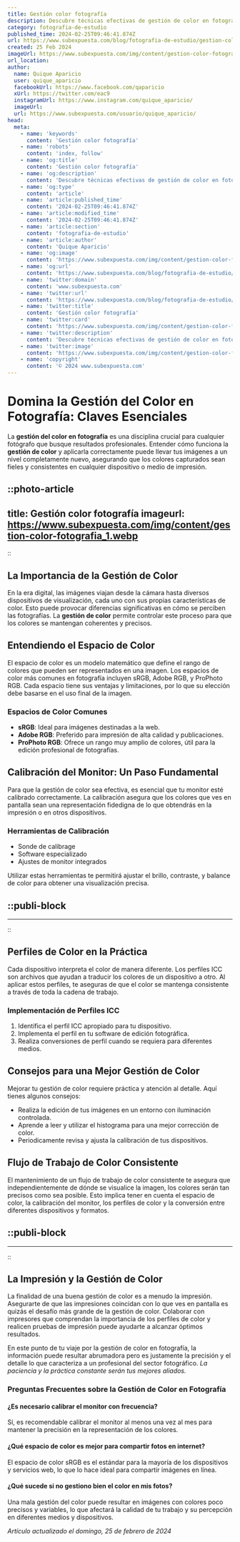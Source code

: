 ```yaml
---
title: Gestión color fotografía
description: Descubre técnicas efectivas de gestión de color en fotografía para capturas vibrantes y fieles. Optimiza tus imágenes para impactar visualmente.
category: fotografia-de-estudio
published_time: 2024-02-25T09:46:41.874Z
url: https://www.subexpuesta.com/blog/fotografia-de-estudio/gestion-color-fotografia
created: 25 Feb 2024
imageUrl: https://www.subexpuesta.com/img/content/gestion-color-fotografia_1.webp
url_location:
author:
  name: Quique Aparicio
  user: quique_aparicio
  facebookUrl: https://www.facebook.com/qaparicio
  xUrl: https://twitter.com/eac9
  instagramUrl: https://www.instagram.com/quique_aparicio/
  imageUrl: 
  url: https://www.subexpuesta.com/usuario/quique_aparicio/
head:
  meta:
    - name: 'keywords'
      content: 'Gestión color fotografía'
    - name: 'robots'
      content: 'index, follow'
    - name: 'og:title'
      content: 'Gestión color fotografía'
    - name: 'og:description'
      content: 'Descubre técnicas efectivas de gestión de color en fotografía para capturas vibrantes y fieles. Optimiza tus imágenes para impactar visualmente.'
    - name: 'og:type'
      content: 'article'
    - name: 'article:published_time'
      content: '2024-02-25T09:46:41.874Z'
    - name: 'article:modified_time'
      content: '2024-02-25T09:46:41.874Z'
    - name: 'article:section'
      content: 'fotografia-de-estudio'
    - name: 'article:author'
      content: 'Quique Aparicio'
    - name: 'og:image'
      content: 'https://www.subexpuesta.com/img/content/gestion-color-fotografia_1.webp'
    - name: 'og:url'
      content: 'https://www.subexpuesta.com/blog/fotografia-de-estudio/gestion-color-fotografia'
    - name: 'twitter:domain'
      content: 'www.subexpuesta.com'
    - name: 'twitter:url'
      content: 'https://www.subexpuesta.com/blog/fotografia-de-estudio/gestion-color-fotografia'
    - name: 'twitter:title'
      content: 'Gestión color fotografía'
    - name: 'twitter:card'
      content: 'https://www.subexpuesta.com/img/content/gestion-color-fotografia_1.webp'
    - name: 'twitter:description'
      content: 'Descubre técnicas efectivas de gestión de color en fotografía para capturas vibrantes y fieles. Optimiza tus imágenes para impactar visualmente.'
    - name: 'twitter:image'
      content: 'https://www.subexpuesta.com/img/content/gestion-color-fotografia_1.webp'
    - name: 'copyright'
      content: '© 2024 www.subexpuesta.com'
---
```

# Domina la Gestión del Color en Fotografía: Claves Esenciales

La **gestión del color en fotografía** es una disciplina crucial para cualquier fotógrafo que busque resultados profesionales. Entender cómo funciona la **gestión de color** y aplicarla correctamente puede llevar tus imágenes a un nivel completamente nuevo, asegurando que los colores capturados sean fieles y consistentes en cualquier dispositivo o medio de impresión. 


::photo-article
---
title: Gestión color fotografía
imageurl: https://www.subexpuesta.com/img/content/gestion-color-fotografia_1.webp
---
::


## La Importancia de la Gestión de Color

En la era digital, las imágenes viajan desde la cámara hasta diversos dispositivos de visualización, cada uno con sus propias características de color. Esto puede provocar diferencias significativas en cómo se perciben las fotografías. La **gestión de color** permite controlar este proceso para que los colores se mantengan coherentes y precisos.

## Entendiendo el Espacio de Color

El espacio de color es un modelo matemático que define el rango de colores que pueden ser representados en una imagen. Los espacios de color más comunes en fotografía incluyen sRGB, Adobe RGB, y ProPhoto RGB. Cada espacio tiene sus ventajas y limitaciones, por lo que su elección debe basarse en el uso final de la imagen.

### Espacios de Color Comunes

- **sRGB**: Ideal para imágenes destinadas a la web.
- **Adobe RGB**: Preferido para impresión de alta calidad y publicaciones.
- **ProPhoto RGB**: Ofrece un rango muy amplio de colores, útil para la edición profesional de fotografías.

## Calibración del Monitor: Un Paso Fundamental

Para que la gestión de color sea efectiva, es esencial que tu monitor esté calibrado correctamente. La calibración asegura que los colores que ves en pantalla sean una representación fidedigna de lo que obtendrás en la impresión o en otros dispositivos.

### Herramientas de Calibración

- Sonde de calibrage
- Software especializado
- Ajustes de monitor integrados

Utilizar estas herramientas te permitirá ajustar el brillo, contraste, y balance de color para obtener una visualización precisa.


  ::publi-block
  ---
  ---
  ::
  
  
## Perfiles de Color en la Práctica

Cada dispositivo interpreta el color de manera diferente. Los perfiles ICC son archivos que ayudan a traducir los colores de un dispositivo a otro. Al aplicar estos perfiles, te aseguras de que el color se mantenga consistente a través de toda la cadena de trabajo. 

### Implementación de Perfiles ICC

1. Identifica el perfil ICC apropiado para tu dispositivo.
2. Implementa el perfil en tu software de edición fotográfica.
3. Realiza conversiones de perfil cuando se requiera para diferentes medios.

## Consejos para una Mejor Gestión de Color

Mejorar tu gestión de color requiere práctica y atención al detalle. Aquí tienes algunos consejos:

- Realiza la edición de tus imágenes en un entorno con iluminación controlada.
- Aprende a leer y utilizar el histograma para una mejor corrección de color.
- Periodicamente revisa y ajusta la calibración de tus dispositivos.

## Flujo de Trabajo de Color Consistente

El mantenimiento de un flujo de trabajo de color consistente te asegura que independientemente de dónde se visualice la imagen, los colores serán tan precisos como sea posible. Esto implica tener en cuenta el espacio de color, la calibración del monitor, los perfiles de color y la conversión entre diferentes dispositivos y formatos.


  ::publi-block
  ---
  ---
  ::
  
  
## La Impresión y la Gestión de Color

La finalidad de una buena gestión de color es a menudo la impresión. Asegurarte de que las impresiones coincidan con lo que ves en pantalla es quizás el desafío más grande de la gestión de color. Colaborar con impresores que comprendan la importancia de los perfiles de color y realicen pruebas de impresión puede ayudarte a alcanzar óptimos resultados.

En este punto de tu viaje por la gestión de color en fotografía, la información puede resultar abrumadora pero es justamente la precisión y el detalle lo que caracteriza a un profesional del sector fotográfico. *La paciencia y la práctica constante serán tus mejores aliados.*

### Preguntas Frecuentes sobre la Gestión de Color en Fotografía

#### ¿Es necesario calibrar el monitor con frecuencia?
Sí, es recomendable calibrar el monitor al menos una vez al mes para mantener la precisión en la representación de los colores.

#### ¿Qué espacio de color es mejor para compartir fotos en internet?
El espacio de color sRGB es el estándar para la mayoría de los dispositivos y servicios web, lo que lo hace ideal para compartir imágenes en línea.

#### ¿Qué sucede si no gestiono bien el color en mis fotos?
Una mala gestión del color puede resultar en imágenes con colores poco precisos y variables, lo que afectará la calidad de tu trabajo y su percepción en diferentes medios y dispositivos.

_Artículo actualizado el domingo, 25 de febrero de 2024_